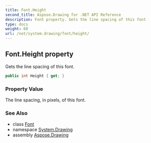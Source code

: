 ```yaml
---
title: Font.Height
second_title: Aspose.Drawing for .NET API Reference
description: Font property. Gets the line spacing of this font
type: docs
weight: 60
url: /net/system.drawing/font/height/
---
```

## Font.Height property

Gets the line spacing of this font.

```csharp
public int Height { get; }
```

### Property Value

The line spacing, in pixels, of this font.

### See Also

* class [Font](../)
* namespace [System.Drawing](../../font/)
* assembly [Aspose.Drawing](../../../)



